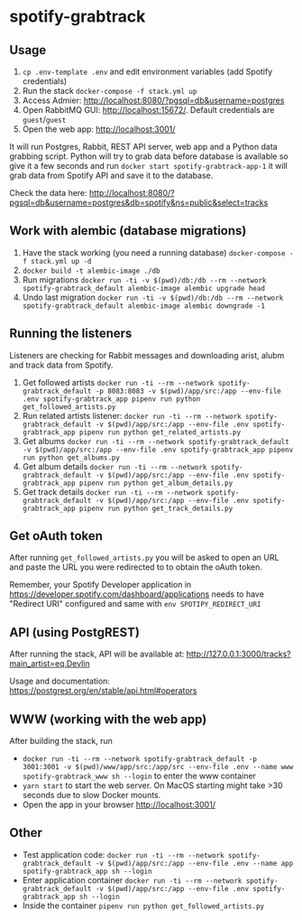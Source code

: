 # spotify-grabtrack

## Usage

1. `cp .env-template .env` and edit environment variables (add Spotify credentials)
1. Run the stack `docker-compose -f stack.yml up`
1. Access Admier: <http://localhost:8080/?pgsql=db&username=postgres>
1. Open RabbitMQ GUI: <http://localhost:15672/>. Default credentials are `guest`/`guest`
1. Open the web app: <http://localhost:3001/>

It will run Postgres, Rabbit, REST API server, web app and a Python data grabbing script. Python will try to grab data before database is available so give it a few seconds and run `docker start spotify-grabtrack-app-1` it will grab data from Spotify API and save it to the database.

Check the data here: <http://localhost:8080/?pgsql=db&username=postgres&db=spotify&ns=public&select=tracks>

## Work with alembic (database migrations)

1. Have the stack working (you need a running database) `docker-compose -f stack.yml up -d`
1. `docker build -t alembic-image ./db`
1. Run migrations `docker run -ti -v $(pwd)/db:/db --rm --network spotify-grabtrack_default alembic-image alembic upgrade head`
1. Undo last migration `docker run -ti -v $(pwd)/db:/db --rm --network spotify-grabtrack_default alembic-image alembic downgrade -1`

## Running the listeners

Listeners are checking for Rabbit messages and downloading arist, alubm and track data from Spotify.

1. Get followed artists `docker run -ti --rm --network spotify-grabtrack_default -p 8083:8083 -v $(pwd)/app/src:/app --env-file .env spotify-grabtrack_app pipenv run python get_followed_artists.py`
1. Run related artists listener: `docker run -ti --rm --network spotify-grabtrack_default -v $(pwd)/app/src:/app --env-file .env spotify-grabtrack_app pipenv run python get_related_artists.py`
1. Get albums `docker run -ti --rm --network spotify-grabtrack_default -v $(pwd)/app/src:/app --env-file .env spotify-grabtrack_app pipenv run python get_albums.py`
1. Get album details `docker run -ti --rm --network spotify-grabtrack_default -v $(pwd)/app/src:/app --env-file .env spotify-grabtrack_app pipenv run python get_album_details.py`
1. Get track details `docker run -ti --rm --network spotify-grabtrack_default -v $(pwd)/app/src:/app --env-file .env spotify-grabtrack_app pipenv run python get_track_details.py`

## Get oAuth token

After running `get_followed_artists.py` you will be asked to open an URL and paste the URL you were redirected to to obtain the oAuth token.

Remember, your Spotify Developer application in <https://developer.spotify.com/dashboard/applications> needs to have "Redirect URI" configured and same with `env SPOTIPY_REDIRECT_URI`

## API (using PostgREST)

After running the stack, API will be available at: <http://127.0.0.1:3000/tracks?main_artist=eq.Devlin>

Usage and documentation: <https://postgrest.org/en/stable/api.html#operators>

## WWW (working with the web app)

After building the stack, run

- `docker run -ti --rm --network spotify-grabtrack_default -p 3001:3001 -v $(pwd)/www/app/src:/app/src --env-file .env --name www spotify-grabtrack_www sh --login` to enter the www container
- `yarn start` to start the web server. On MacOS starting might take >30 seconds due to slow Docker mounts.
- Open the app in your browser <http://localhost:3001/>

## Other

- Test application code: `docker run -ti --rm --network spotify-grabtrack_default -v $(pwd)/app/src:/app --env-file .env --name app spotify-grabtrack_app sh --login`
- Enter application container `docker run -ti --rm --network spotify-grabtrack_default -v $(pwd)/app/src:/app --env-file .env spotify-grabtrack_app sh --login`
- Inside the container `pipenv run python get_followed_artists.py`
